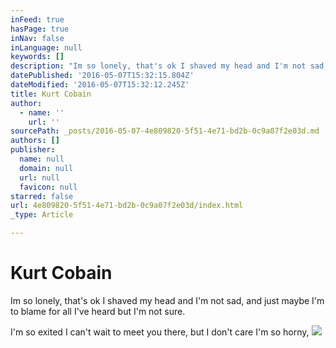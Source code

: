 ```yaml
---
inFeed: true
hasPage: true
inNav: false
inLanguage: null
keywords: []
description: "Im so lonely, that's ok I shaved my head and I'm not sad, and just maybe I'm to blame for all I've heard but I'm not sure."
datePublished: '2016-05-07T15:32:15.804Z'
dateModified: '2016-05-07T15:32:12.245Z'
title: Kurt Cobain
author:
  - name: ''
    url: ''
sourcePath: _posts/2016-05-07-4e809820-5f51-4e71-bd2b-0c9a07f2e03d.md
authors: []
publisher:
  name: null
  domain: null
  url: null
  favicon: null
starred: false
url: 4e809820-5f51-4e71-bd2b-0c9a07f2e03d/index.html
_type: Article

---
```

# Kurt Cobain

Im so lonely, that's ok I shaved my head and I'm not sad, and just maybe I'm to blame for all I've heard but I'm not sure.

I'm so exited I can't wait to meet you there, but I don't care I'm so horny, ![](https://s3-us-west-2.amazonaws.com/the-grid-img/p/f20c1e2117926513f8985e6f3d9a53bd34b539b9.jpg)